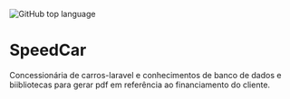 ![GitHub top language](https://img.shields.io/github/languages/top/rodrigo12663/SpeedCar?style=flat-square)
# SpeedCar
Concessionária de carros-laravel e conhecimentos de banco de dados e biibliotecas para gerar pdf em referência ao financiamento do cliente.
